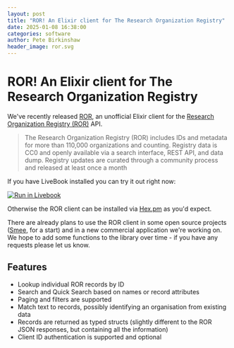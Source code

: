 ```yaml
---
layout: post
title: "ROR! An Elixir client for The Research Organization Registry"
date: 2025-01-08 16:38:00
categories: software
author: Pete Birkinshaw
header_image: ror.svg
---
```

# ROR! An Elixir client for The Research Organization Registry 

We've recently released [ROR](https://github.com/Digital-Identity-Labs/ror), an unofficial Elixir client for the
[Research Organization Registry (ROR)](https://ror.org) API.

> The Research Organization Registry (ROR) includes IDs and metadata for more than 110,000 organizations and counting.
> Registry data is CC0 and openly available via a search interface, REST API, and data dump. Registry updates are curated
> through a community process and released at least once a month

If you have LiveBook installed you can try it out right now:

[![Run in Livebook](https://livebook.dev/badge/v1/blue.svg)](https://livebook.dev/run?url=https%3A%2F%2Fraw.githubusercontent.com%2FDigital-Identity-Labs%2Fror%2Fmain%2Fror_notebook.livemd)

Otherwise the ROR client can be installed via [Hex.pm](https://hex.pm/packages/ror) as you'd expect.

There are already plans to use the ROR client in some open source projects ([Smee](https://github.com/Digital-Identity-Labs/smee), for a start)
and in a new commercial application we're working on. We hope to add some functions to the library over time - if you 
have any requests please let us know.

## Features

* Lookup individual ROR records by ID
* Search and Quick Search based on names or record attributes
* Paging and filters are supported
* Match text to records, possibly identifying an organisation from existing data
* Records are returned as typed structs (slightly different to the ROR JSON responses, but containing all the information)
* Client ID authentication is supported and optional

